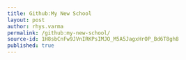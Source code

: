 ```yaml
---
title: Github:My New School
layout: post
author: rhys.varma
permalink: /github:my-new-school/
source-id: 1H8sbCnFw9JVnIRKPsIMJO_M5A5JagxHrOP_Bd6T8gh8
published: true
---
```

